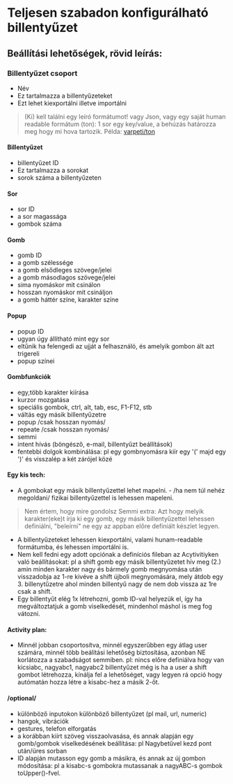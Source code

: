 # Teljesen szabadon konfigurálható billentyűzet

## Beállítási lehetőségek, rövid leírás:

### Billentyűzet csoport
- Név
- Ez tartalmazza a billentyűzeteket
- Ezt lehet kiexportálni illetve importálni
> (Ki) kell találni egy leíró formátumot!
> vagy Json, vagy egy saját human readable formátum (ton): 1 sor egy key/value, a behúzás határozza meg hogy mi hova tartozik. Példa: [varpeti/ton](https://github.com/varpeti/ton)

#### Billentyűzet
- billentyűzet ID
- Ez tartalmazza a sorokat
- sorok száma a billentyűzeten

#### Sor
- sor ID
- a sor magassága
- gombok száma

#### Gomb
- gomb ID
- a gomb szélessége
- a gomb elsődleges szövege/jelei
- a gomb másodlagos szövege/jelei
- sima nyomáskor mit csinálon 
- hosszan nyomáskor mit csináljon
- a gomb háttér színe, karakter színe

#### Popup
- popup ID
- ugyan úgy állítható mint egy sor
- eltűnik ha felengedi az ujját a felhasználó, és amelyik gombon ált azt trigereli
- popup színei

#### Gombfunkciók
- egy,több karakter kiírása
- kurzor mozgatása
- speciális gombok, ctrl, alt, tab, esc, F1-F12, stb
- váltás egy másik billentyűzetre
- popup /csak hosszan nyomás/
- repeate /csak hosszan nyomás/
- semmi
- intent hívás (böngésző, e-mail, billentyűzt beállítások)
- fentebbi dolgok kombinálása: pl egy gombnyomásra kiír egy '(' majd egy ')' és visszalép a két zárójel közé


#### Egy kis tech:
- A gombokat egy másik billentyűzettel lehet mapelni. - /ha nem túl nehéz megoldani/ fizikai billentyűzettel is lehessen mapeleni.
> Nem értem, hogy mire gondolsz
> Semmi extra: Azt hogy melyik karakter(eke)t írja ki egy gomb, egy másik billentyűzettel lehessen definiálni, "beleírni" ne egy az appban előre definiált készlet legyen.

- A billentyűzeteket lehessen kiexportálni, valami hunam-readable formátumba, és lehessen importálni is.
- Nem kell fedni egy adott opciónak a definíciós fileban az Acytivitiyken való beállításokat: pl a shift gomb egy másik billentyűzetet hív meg (2.) amin minden karakter nagy és bármely gomb megnyomása után visszadobja az 1-re kivéve a shift újboli megnyomására, mely átdob egy 3. billenytűzetre ahol minden billentyű nagy de nem dob vissza az 1re csak a shift.
- Egy billentyűt elég 1x létrehozni, gomb ID-val helyezük el, így ha megváltoztatjuk a gomb viselkedését, mindenhol máshol is meg fog vátozni.

#### Activity plan:
- Minnél jobban csoportosítva, minnél egyszerűbben egy átlag user számára, minnél több beálítási lehetőség biztosítása, azonban NE korlátozza a szabadságot semmiben. pl: nincs előre definiálva hogy van kicsiabc, nagyabc1, nagyabc2 billentyűzet még is ha a user a shift gombot létrehozza, kínálja fel a lehetőséget, vagy legyen rá opció hogy autómatán hozza létre a kisabc-hez a másik 2-őt.

#### /optional/
- különböző inputokon különböző billentyűzet (pl mail, url, numeric)
- hangok, vibrációk
- gestures, telefon elforgatás
- a korábban kiírt szöveg visszaolvasása, és annak alapján egy gomb/gombok viselkedésének beállítása: pl Nagybetűvel kezd pont után/üres sorban
- ID alapján mutasson egy gomb a másikra, és annak az új gombon módosítása: pl a kisabc-s gombokra mutassanak a nagyABC-s gombok toUpper()-fvel.